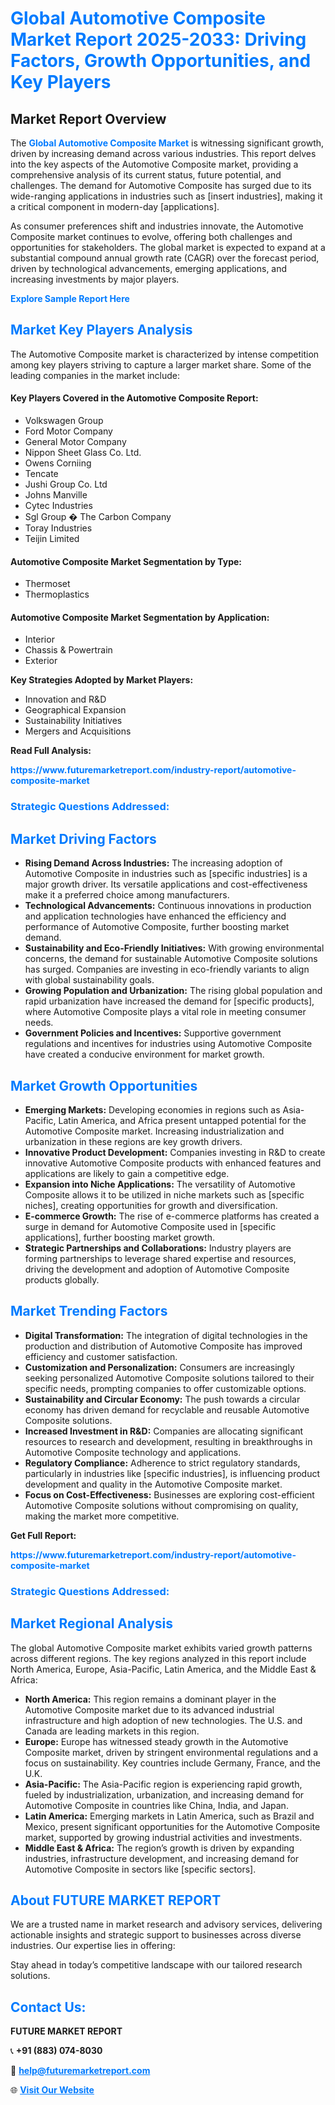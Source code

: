 <h1 style="color: #007BFF;">Global Automotive Composite Market Report 2025-2033: Driving Factors, Growth Opportunities, and Key Players</h1>

<section id="overview">
<h2>Market Report Overview</h2>
<p>The <a href="https://www.futuremarketreport.com/industry-report/automotive-composite-market" style="color: #007BFF; text-decoration: none;"><strong>Global Automotive Composite Market</strong></a> is witnessing significant growth, driven by increasing demand across various industries. This report delves into the key aspects of the Automotive Composite market, providing a comprehensive analysis of its current status, future potential, and challenges. The demand for Automotive Composite has surged due to its wide-ranging applications in industries such as [insert industries], making it a critical component in modern-day [applications].</p>
<p>As consumer preferences shift and industries innovate, the Automotive Composite market continues to evolve, offering both challenges and opportunities for stakeholders. The global market is expected to expand at a substantial compound annual growth rate (CAGR) over the forecast period, driven by technological advancements, emerging applications, and increasing investments by major players.</p>
</section>

<section id="overview">
<p><a href="https://www.futuremarketreport.com/request-sample/reportId=62461" style="color: #007BFF; text-decoration: none;"><strong>Explore Sample Report Here</strong></a></p>
</section>

<section id="key-players">
<h2 style="color: #007BFF;">Market Key Players Analysis</h2>
<p>The Automotive Composite market is characterized by intense competition among key players striving to capture a larger market share. Some of the leading companies in the market include:</p>
<h4>Key Players Covered in the Automotive Composite Report:</h4>
<ul><li>Volkswagen Group</li><li>Ford Motor Company</li><li>General Motor Company</li><li>Nippon Sheet Glass Co. Ltd.</li><li>Owens Corniing</li><li>Tencate</li><li>Jushi Group Co. Ltd</li><li>Johns Manville</li><li>Cytec Industries</li><li>Sgl Group � The Carbon Company</li><li>Toray Industries</li><li>Teijin Limited</li></ul>
<h4>Automotive Composite Market Segmentation by Type:</h4>
<ul><li>Thermoset</li><li>Thermoplastics</li></ul>

<h4>Automotive Composite Market Segmentation by Application:</h4>
<ul><li>Interior</li><li>Chassis &amp; Powertrain</li><li>Exterior</li></ul>
<p><strong>Key Strategies Adopted by Market Players:</strong></p>
<ul>
<li>Innovation and R&D</li>
<li>Geographical Expansion</li>
<li>Sustainability Initiatives</li>
<li>Mergers and Acquisitions</li>
</ul>
</section>

<section>
<p><strong>Read Full Analysis: </strong></p><a href="https://www.futuremarketreport.com/industry-report/automotive-composite-market" style="color: #007BFF; text-decoration: none;"><strong>https://www.futuremarketreport.com/industry-report/automotive-composite-market</strong></a>
<h3 style="color: #007BFF;">Strategic Questions Addressed:</h3>
</section>

<section id="driving-factors">
<h2 style="color: #007BFF;">Market Driving Factors</h2>
<ul>
<li><strong>Rising Demand Across Industries:</strong> The increasing adoption of Automotive Composite in industries such as [specific industries] is a major growth driver. Its versatile applications and cost-effectiveness make it a preferred choice among manufacturers.</li>
<li><strong>Technological Advancements:</strong> Continuous innovations in production and application technologies have enhanced the efficiency and performance of Automotive Composite, further boosting market demand.</li>
<li><strong>Sustainability and Eco-Friendly Initiatives:</strong> With growing environmental concerns, the demand for sustainable Automotive Composite solutions has surged. Companies are investing in eco-friendly variants to align with global sustainability goals.</li>
<li><strong>Growing Population and Urbanization:</strong> The rising global population and rapid urbanization have increased the demand for [specific products], where Automotive Composite plays a vital role in meeting consumer needs.</li>
<li><strong>Government Policies and Incentives:</strong> Supportive government regulations and incentives for industries using Automotive Composite have created a conducive environment for market growth.</li>
</ul>
</section>

<section id="growth-opportunities">
<h2 style="color: #007BFF;">Market Growth Opportunities</h2>
<ul>
<li><strong>Emerging Markets:</strong> Developing economies in regions such as Asia-Pacific, Latin America, and Africa present untapped potential for the Automotive Composite market. Increasing industrialization and urbanization in these regions are key growth drivers.</li>
<li><strong>Innovative Product Development:</strong> Companies investing in R&D to create innovative Automotive Composite products with enhanced features and applications are likely to gain a competitive edge.</li>
<li><strong>Expansion into Niche Applications:</strong> The versatility of Automotive Composite allows it to be utilized in niche markets such as [specific niches], creating opportunities for growth and diversification.</li>
<li><strong>E-commerce Growth:</strong> The rise of e-commerce platforms has created a surge in demand for Automotive Composite used in [specific applications], further boosting market growth.</li>
<li><strong>Strategic Partnerships and Collaborations:</strong> Industry players are forming partnerships to leverage shared expertise and resources, driving the development and adoption of Automotive Composite products globally.</li>
</ul>
</section>

<section id="trending-factors">
<h2 style="color: #007BFF;">Market Trending Factors</h2>
<ul>
<li><strong>Digital Transformation:</strong> The integration of digital technologies in the production and distribution of Automotive Composite has improved efficiency and customer satisfaction.</li>
<li><strong>Customization and Personalization:</strong> Consumers are increasingly seeking personalized Automotive Composite solutions tailored to their specific needs, prompting companies to offer customizable options.</li>
<li><strong>Sustainability and Circular Economy:</strong> The push towards a circular economy has driven demand for recyclable and reusable Automotive Composite solutions.</li>
<li><strong>Increased Investment in R&D:</strong> Companies are allocating significant resources to research and development, resulting in breakthroughs in Automotive Composite technology and applications.</li>
<li><strong>Regulatory Compliance:</strong> Adherence to strict regulatory standards, particularly in industries like [specific industries], is influencing product development and quality in the Automotive Composite market.</li>
<li><strong>Focus on Cost-Effectiveness:</strong> Businesses are exploring cost-efficient Automotive Composite solutions without compromising on quality, making the market more competitive.</li>
</ul>
</section>

<section>
<p><strong>Get Full Report: </strong></p><a href="https://www.futuremarketreport.com/industry-report/automotive-composite-market" style="color: #007BFF; text-decoration: none;"><strong>https://www.futuremarketreport.com/industry-report/automotive-composite-market</strong></a>
<h3 style="color: #007BFF;">Strategic Questions Addressed:</h3>
</section>


<section id="regional-analysis">
<h2 style="color: #007BFF;">Market Regional Analysis</h2>
<p>The global Automotive Composite market exhibits varied growth patterns across different regions. The key regions analyzed in this report include North America, Europe, Asia-Pacific, Latin America, and the Middle East & Africa:</p>
<ul>
<li><strong>North America:</strong> This region remains a dominant player in the Automotive Composite market due to its advanced industrial infrastructure and high adoption of new technologies. The U.S. and Canada are leading markets in this region.</li>
<li><strong>Europe:</strong> Europe has witnessed steady growth in the Automotive Composite market, driven by stringent environmental regulations and a focus on sustainability. Key countries include Germany, France, and the U.K.</li>
<li><strong>Asia-Pacific:</strong> The Asia-Pacific region is experiencing rapid growth, fueled by industrialization, urbanization, and increasing demand for Automotive Composite in countries like China, India, and Japan.</li>
<li><strong>Latin America:</strong> Emerging markets in Latin America, such as Brazil and Mexico, present significant opportunities for the Automotive Composite market, supported by growing industrial activities and investments.</li>
<li><strong>Middle East & Africa:</strong> The region’s growth is driven by expanding industries, infrastructure development, and increasing demand for Automotive Composite in sectors like [specific sectors].</li>
</ul>
</section>

<footer>
<h2 style="color: #007BFF;">About FUTURE MARKET REPORT</h2>
<p>We are a trusted name in market research and advisory services, delivering actionable insights and strategic support to businesses across diverse industries. Our expertise lies in offering:</p>

<p>Stay ahead in today’s competitive landscape with our tailored research solutions.</p>

<h2 style="color: #007BFF;">Contact Us:</h2>
<p><strong>FUTURE MARKET REPORT</strong></p>
<p>📞 <strong>+91 (883) 074-8030</strong></p>
<p>📧 <strong><a href="mailto:help@futuremarketreport.com" style="color: #007BFF;">help@futuremarketreport.com</a></strong></p>
<p>🌐 <strong><a href="https://www.futuremarketreport.com/" style="color: #007BFF;">Visit Our Website</a></strong></p>
</footer>